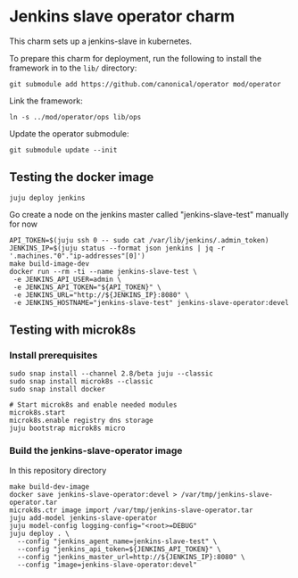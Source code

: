 # Jenkins slave operator charm
This charm sets up a jenkins-slave in kubernetes.

To prepare this charm for deployment, run the following to install the
framework in to the `lib/` directory:

```
git submodule add https://github.com/canonical/operator mod/operator
```

Link the framework:
```
ln -s ../mod/operator/ops lib/ops
```

Update the operator submodule:
```
git submodule update --init
```

## Testing the docker image

```
juju deploy jenkins
```

Go create a node on the jenkins master called "jenkins-slave-test" manually for now

```
API_TOKEN=$(juju ssh 0 -- sudo cat /var/lib/jenkins/.admin_token)
JENKINS_IP=$(juju status --format json jenkins | jq -r '.machines."0"."ip-addresses"[0]')
make build-image-dev
docker run --rm -ti --name jenkins-slave-test \
 -e JENKINS_API_USER=admin \
 -e JENKINS_API_TOKEN="${API_TOKEN}" \
 -e JENKINS_URL="http://${JENKINS_IP}:8080" \
 -e JENKINS_HOSTNAME="jenkins-slave-test" jenkins-slave-operator:devel
```

## Testing with microk8s

### Install prerequisites
```
sudo snap install --channel 2.8/beta juju --classic
sudo snap install microk8s --classic
sudo snap install docker

# Start microk8s and enable needed modules
microk8s.start
microk8s.enable registry dns storage
juju bootstrap microk8s micro
```

### Build the jenkins-slave-operator image

In this repository directory
```
make build-dev-image
docker save jenkins-slave-operator:devel > /var/tmp/jenkins-slave-operator.tar
microk8s.ctr image import /var/tmp/jenkins-slave-operator.tar
juju add-model jenkins-slave-operator
juju model-config logging-config="<root>=DEBUG"
juju deploy . \
  --config "jenkins_agent_name=jenkins-slave-test" \
  --config "jenkins_api_token=${JENKINS_API_TOKEN}" \
  --config "jenkins_master_url=http://${JENKINS_IP}:8080" \
  --config "image=jenkins-slave-operator:devel"
```


